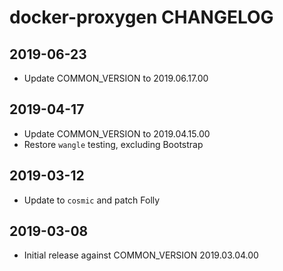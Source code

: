 # docker-proxygen CHANGELOG

## 2019-06-23

 * Update COMMON_VERSION to 2019.06.17.00

## 2019-04-17

 * Update COMMON_VERSION to 2019.04.15.00
 * Restore `wangle` testing, excluding Bootstrap

## 2019-03-12

 * Update to `cosmic` and patch Folly

## 2019-03-08

 * Initial release against COMMON_VERSION 2019.03.04.00
